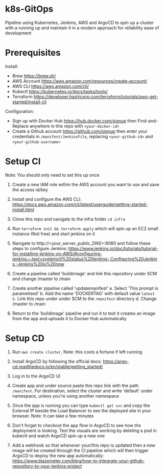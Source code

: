 # k8s-GitOps

Pipeline using Kubernetes, Jenkins, AWS and ArgoCD to spin up a cluster with a
running up and maintain it in a modern approach for reliability ease of
development

# Prerequisites

Install:

- Brew https://brew.sh/
- AWS Account https://aws.amazon.com/resources/create-account/
- AWS CLI https://aws.amazon.com/cli/
- Kubectl https://kubernetes.io/docs/tasks/tools/
- Terraform
  https://developer.hashicorp.com/terraform/tutorials/aws-get-started/install-cli

Configuration:

- Sign up with Docker Hub https://hub.docker.com/signup then Find-and-Replace
  anywhere in this repo with `<your-docker-id>`
- Create a Github account https://github.com/signup then enter your credentials
  in `/manifest/JenkinsFile`, replacing `<your-github-id>` and
  `<your-github-username>`

# Setup CI

Note: You should only need to set this up once

1. Create a new IAM role within the AWS account you want to use and save the
   access id/key

2. Install and configure the AWS CLI:
   https://docs.aws.amazon.com/cli/latest/userguide/getting-started-install.html

3. Clone this repo and navigate to the infra folder `cd infra`

4. Run `terraform init && terraform apply` which will spin up an EC2 small
   instance (Not free) and start jenkins on it

5. Navigate to http://<your_server_public_DNS>:8080 and follow these steps to
   configure Jenkins:
   https://www.jenkins.io/doc/tutorials/tutorial-for-installing-jenkins-on-AWS/#configuring-jenkins:~:text=systemctl%20status%20jenkins-,Configuring%20Jenkins,-Jenkins%20is%20now

6. Create a pipeline called 'buildimage' and link this repository under SCM and
   change /master to /main

7. Create another pipeline called 'updatemanifest' a. Select 'This prompt is
   parametised' b. Add the name 'DOCKERTAG' with default value `latest` c. Link
   this repo under under SCM to the `/manifest` directory d. Change /master to
   /main

8. Return to the 'buildimage' pipeline and run it to test it creates an image
   from the app and uploads it to Docker Hub automatically

# Setup CD

1. Run `aws create cluster`, Note: this costs a fortune if left running

2. Install ArgoCD by following the official docs:
   https://argo-cd.readthedocs.io/en/stable/getting_started/

3. Log in to the ArgoCD UI

4. Create app and under source paste this repo link with the path `/manifest`.
   For destination, select the cluster and write 'default' under namespace,
   unless you're using another namespace

5. Once the app is running you can type `kubectl get svc` and copy the External
   IP beside the Load Balancer to see the deployed site in your browser. Note:
   It can take a few minutes

6. Don't forget to checkout the app flow in ArgoCD to see how the deployment is
   looking. Test the visuals are working by deleting a pod in kubectl and watch
   ArgoCD spin up a new one

7. Add a webhook so that whenever your/this repo is updated then a new image
   will be created through the CI pipeline which will then trigger ArgoCD to
   deploy the new app automatically:
   https://www.blazemeter.com/blog/how-to-integrate-your-github-repository-to-your-jenkins-project
